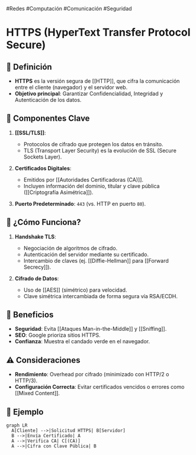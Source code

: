 #Redes #Computación #Comunicación #Seguridad 
# HTTPS (HyperText Transfer Protocol Secure)

## 📌 Definición
- **HTTPS** es la versión segura de [[HTTP]], que cifra la comunicación entre el cliente (navegador) y el servidor web.
- **Objetivo principal**: Garantizar Confidencialidad, Integridad y Autenticación de los datos.
## 🔐 Componentes Clave
1. **[[SSL/TLS]]**:
   - Protocolos de cifrado que protegen los datos en tránsito.
   - TLS (Transport Layer Security) es la evolución de SSL (Secure Sockets Layer).
   
2. **Certificados Digitales**:
   - Emitidos por [[Autoridades Certificadoras (CA)]].
   - Incluyen información del dominio, titular y clave pública ([[Criptografía Asimétrica]]).

3. **Puerto Predeterminado**: `443` (vs. HTTP en puerto `80`).

## 🔄 ¿Cómo Funciona?
1. **Handshake TLS**:
   - Negociación de algoritmos de cifrado.
   - Autenticación del servidor mediante su certificado.
   - Intercambio de claves (ej. [[Diffie-Hellman]] para [[Forward Secrecy]]).
   
2. **Cifrado de Datos**:
   - Uso de [[AES]] (simétrico) para velocidad.
   - Clave simétrica intercambiada de forma segura vía RSA/ECDH.

## 📜 Beneficios
- **Seguridad**: Evita [[Ataques Man-in-the-Middle]] y [[Sniffing]].
- **SEO**: Google prioriza sitios HTTPS.
- **Confianza**: Muestra el candado verde en el navegador.

## ⚠️ Consideraciones
- **Rendimiento**: Overhead por cifrado (minimizado con HTTP/2 o HTTP/3).
- **Configuración Correcta**: Evitar certificados vencidos o errores como [[Mixed Content]].

## 📂 Ejemplo
```mermaid
graph LR
  A[Cliente] -->|Solicitud HTTPS| B[Servidor]
  B -->|Envía Certificado| A
  A -->|Verifica CA| C[(CA)]
  A -->|Cifra con Clave Pública| B
```
